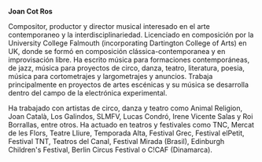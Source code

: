 **Joan Cot Ros**

Compositor, productor y director musical interesado en el arte contemporaneo y la interdisciplinariedad. Licenciado en composición por la University College Falmouth (incorporating Dartington College of Arts) en UK, donde se formó en composición clássica-contemporanea y en improvisación libre. Ha escrito música para formaciones contemporáneas, de jazz, música para proyectos de circo, danza, teatro, literatura, poesia, música para cortometrajes y largometrajes y anuncios. Trabaja principalmente en proyectos de artes escénicas y su música se desarrolla dentro del campo de la electrónica experimental.

Ha trabajado con artistas de circo, danza y teatro como Animal Religion, Joan Català, Los Galindos, SLMFV, Lucas Condró, Irene Vicente Salas y Roi Borrallas, entre otros. Ha actuado en teatros y festivales como TNC, Mercat de les Flors, Teatre Lliure, Temporada Alta, Festival Grec, Festival elPetit, Festival TNT, Teatros del Canal, Festival Mirada (Brasil), Edinburgh Children's Festival, Berlin Circus Festival o C!CAF (Dinamarca).
